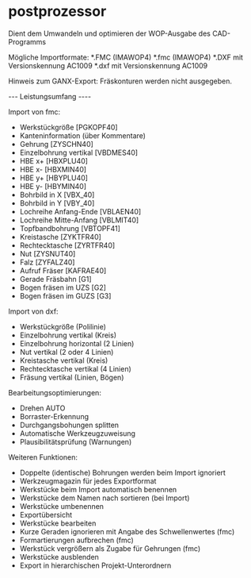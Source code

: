 # postprozessor

Dient dem Umwandeln und optimieren der WOP-Ausgabe des CAD-Programms

Mögliche Importformate:
  *.FMC (IMAWOP4)
  *.fmc  (IMAWOP4)
  *.DXF mit Versionskennung AC1009
  *.dxf mit Versionskennung AC1009

Hinweis zum GANX-Export:
  Fräskonturen werden nicht ausgegeben.


--- Leistungsumfang ----

Import von fmc:
- Werkstückgröße [PGKOPF40]
- Kanteninformation (über Kommentare)
- Gehrung [ZYSCHN40]
- Einzelbohrung vertikal [VBDMES40]
- HBE x+ [HBXPLU40]
- HBE x- [HBXMIN40]
- HBE y+ [HBYPLU40]
- HBE y- [HBYMIN40]
- Bohrbild in X [VBX_40]
- Bohrbild in Y [VBY_40]
- Lochreihe Anfang-Ende [VBLAEN40]
- Lochreihe Mitte-Anfang [VBLMIT40]
- Topfbandbohrung [VBTOPF41]
- Kreistasche [ZYKTFR40]
- Rechtecktasche [ZYRTFR40]
- Nut [ZYSNUT40]
- Falz [ZYFALZ40]
- Aufruf Fräser [KAFRAE40]
- Gerade Fräsbahn [G1]
- Bogen fräsen im UZS [G2]
- Bogen fräsen im GUZS [G3]


Import von dxf:
- Werkstückgröße (Polilinie)
- Einzelbohrung vertikal (Kreis)
- Einzelbohrung horizontal (2 Linien)
- Nut vertikal (2 oder 4 Linien)
- Kreistasche vertikal (Kreis)
- Rechtecktasche vertikal (4 Linien)
- Fräsung vertikal (Linien, Bögen)


Bearbeitungsoptimierungen:
- Drehen AUTO
- Borraster-Erkennung
- Durchgangsbohungen splitten
- Automatische Werkzeugzuweisung
- Plausibilitätsprüfung (Warnungen)


Weiteren Funktionen:
- Doppelte (identische) Bohrungen werden beim Import ignoriert
- Werkzeugmagazin für jedes Exportformat
- Werkstücke beim Import automatisch benennen
- Werkstücke dem Namen nach sortieren (bei Import)
- Werkstücke umbenennen
- Exportübersicht
- Werkstücke bearbeiten
- Kurze Geraden ignorieren mit Angabe des Schwellenwertes (fmc)
- Formartierungen aufbrechen (fmc)
- Werkstück vergrößern als Zugabe für Gehrungen (fmc)
- Werkstücke ausblenden
- Export in hierarchischen Projekt-Unterordnern


